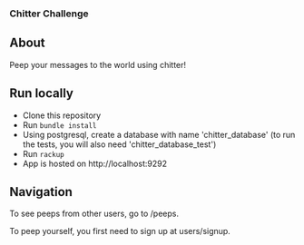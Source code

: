 ### Chitter Challenge

## About
Peep your messages to the world using chitter!

## Run locally
* Clone this repository
* Run ```bundle install```
* Using postgresql, create a database with name 'chitter_database' (to run the tests, you will also need 'chitter_database_test')
* Run ```rackup```
* App is hosted on http://localhost:9292

## Navigation
To see peeps from other users, go to /peeps.  

To peep yourself, you first need to sign up at users/signup.  
